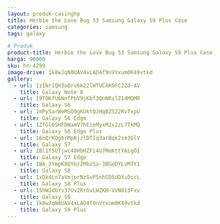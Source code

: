 ```yaml
---
layout: produk-casinghp
title: Herbie the Love Bug 53 Samsung Galaxy S9 Plus Case
categories: samsung
tags: galaxy

# Produk
product-title: Herbie the Love Bug 53 Samsung Galaxy S9 Plus Case
harga: 90000
sku: hn-4299
image-drive: 1k8wJqN0UAV4xLAD4f9nVYxum0K49vtkd
gallery:
  - url: 1zINr1QH3oOrv6k22lWTUC4K0FC2Zd-AV
    title: Galaxy Note 8
  - url: 19TOKfU6NnfPbV9jKbf3QnNRslZ14MQMR
    title: Galaxy S6
  - url: 1mPySarWeMSO0gKUktQJHqBZS22RvTxpU
    title: Galaxy S6 Edge
  - url: 1ZfGl6SHFDWamV7hEieMyxM2x2zL7TkMQ
    title: Galaxy S6 Edge Plus
  - url: 16nQrKOg6rMpKjzlDTIq3arBqk2se3GlV
    title: Galaxy S7
  - url: 1Bl1fSUTjwc48HbHZFi4U7MeKttYAigO1
    title: Galaxy S7 Edge
  - url: 1WA_2YmpK8QYbzZMbzSo-3BGeDYLvM7Y1
    title: Galaxy S8
  - url: 1xDk4Ln7aVmjprNzSvP5nhCD5UDXiDscL
    title: Galaxy S8 Plus
  - url: 15hWJdbYs37Uv2RrGvLWZKH-VVN813Fxv
    title: Galaxy S9
  - url: 1k8wJqN0UAV4xLAD4f9nVYxum0K49vtkd
    title: Galaxy S9 Plus
---
```

